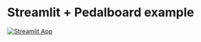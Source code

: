 # Streamlit + Pedalboard example

[![Streamlit App](https://static.streamlit.io/badges/streamlit_badge_black_white.svg)](https://share.streamlit.io/andfanilo/streamlit-pedalboard-demo/main/app.py)
